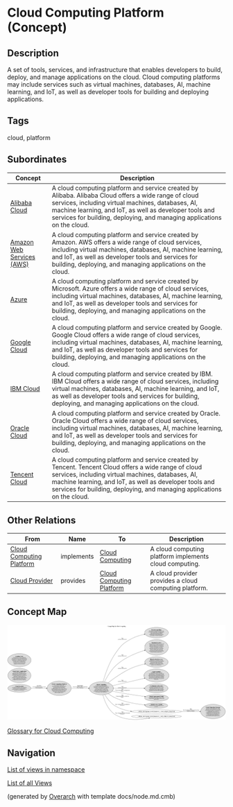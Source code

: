 
# Cloud Computing Platform (Concept)
## Description
A  set of tools, services, and infrastructure that enables developers
          to build, deploy, and manage applications on the cloud. Cloud computing platforms may include
          services such as virtual machines, databases, AI, machine learning, and IoT, as well as developer
          tools for building and deploying applications.


## Tags
cloud, platform
## Subordinates
| Concept | Description |
|---|---|
| [Alibaba Cloud](../../software-development/cloud/platform/alibaba-cloud.md)| A cloud computing platform and service created by Alibaba. Alibaba Cloud offers a wide range of cloud services, including virtual machines, databases, AI, machine learning, and IoT, as well as developer tools and services for building, deploying, and managing applications on the cloud. |
| [Amazon Web Services (AWS)](../../software-development/cloud/platform/aws.md)| A cloud computing platform and service created by Amazon. AWS offers a wide range of cloud services, including virtual machines, databases, AI, machine learning, and IoT, as well as developer tools and services for building, deploying, and managing applications on the cloud. |
| [Azure](../../software-development/cloud/platform/azure.md)| A cloud computing platform and service created by Microsoft. Azure offers a wide range of cloud services, including virtual machines, databases, AI, machine learning, and IoT, as well as developer tools and services for building, deploying, and managing applications on the cloud. |
| [Google Cloud](../../software-development/cloud/platform/google-cloud.md)| A cloud computing platform and service created by Google. Google Cloud offers a wide range of cloud services, including virtual machines, databases, AI, machine learning, and IoT, as well as developer tools and services for building, deploying, and managing applications on the cloud. |
| [IBM Cloud](../../software-development/cloud/platform/ibm-cloud.md)| A cloud computing platform and service created by IBM. IBM Cloud offers a wide range of cloud services, including virtual machines, databases, AI, machine learning, and IoT, as well as developer tools and services for building, deploying, and managing applications on the cloud. |
| [Oracle Cloud](../../software-development/cloud/platform/oracle-cloud.md)| A cloud computing platform and service created by Oracle. Oracle Cloud offers a wide range of cloud services, including virtual machines, databases, AI, machine learning, and IoT, as well as developer tools and services for building, deploying, and managing applications on the cloud. |
| [Tencent Cloud](../../software-development/cloud/platform/tencent-cloud.md)| A cloud computing platform and service created by Tencent. Tencent Cloud offers a wide range of cloud services, including virtual machines, databases, AI, machine learning, and IoT, as well as developer tools and services for building, deploying, and managing applications on the cloud. |
## Other Relations
| From | Name | To | Description |
|---|---|---|---|
| [Cloud Computing Platform](../../software-development/cloud/cloud-computing-platform.md) | implements | [Cloud Computing](../../software-development/cloud/cloud-computing.md) | A cloud computing platform implements cloud computing. |
| [Cloud Provider](../../software-development/cloud/cloud-provider.md) | provides | [Cloud Computing Platform](../../software-development/cloud/cloud-computing-platform.md) | A cloud provider provides a cloud computing platform. |

## Concept Map
![Glossary for Cloud Computing](../../software-development/cloud/concept-view.png)

[Glossary for Cloud Computing](../../software-development/cloud/concept-view.md)


## Navigation
[List of views in namespace](./views-in-namespace.md)

[List of all Views](../../views.md)


(generated by [Overarch](https://github.com/soulspace-org/overarch) with template docs/node.md.cmb)
